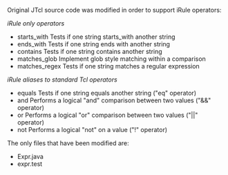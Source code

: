Original JTcl source code was modified in order to support iRule operators:

_iRule only operators_

- starts_with Tests if one string starts_with another string
- ends_with Tests if one string ends with another string
- contains Tests if one string contains another string
- matches_glob Implement glob style matching within a comparison
- matches_regex Tests if one string matches a regular expression

_iRule aliases to standard Tcl operators_

- equals Tests if one string equals another string ("eq" operator)
- and Performs a logical "and" comparison between two values ("&&" operator)
- or Performs a logical "or" comparison between two values ("||" operator)
- not Performs a logical "not" on a value ("!" operator)

The only files that have been modified are:

- Expr.java
- expr.test